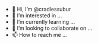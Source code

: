 - 👋 Hi, I’m @cradlessubur
- 👀 I’m interested in ...
- 🌱 I’m currently learning ...
- 💞️ I’m looking to collaborate on ...
- 📫 How to reach me ...

<!---
cradlessubur/cradlessubur is a ✨ special ✨ repository because its `README.md` (this file) appears on your GitHub profile.
You can click the Preview link to take a look at your changes.
--->

